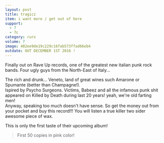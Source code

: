 ```yaml
---
layout: post
title: tragicz
item: i want more / get out of here
support:
  - 7
  - 7c
category: rurx
volume: 7
image: 402ee9de19c229c16fab573ffad66eb4
outdate: OUT DECEMBER 1ST 2016 !
---
```


Finally out on Rave Up records, one of the greatest new italian punk rock bands. Four ugly guys from the North-East of Italy...

The rich and drunk... Veneto, land of great wines such Amarone or Spumante (better than Champagne!).  
Ispired by Psycho Surgeons. Victims, Babeez and all the infamous punk shit appeared on Killed by Death during last 20 years! yeah, we're old farting men!  
Anyway, speaking too much doesn't have sense. So get the money out from your pocket and buy this record!!! You will listen a true killer two sider awesome piece of wax.

This is only the first taste of their upcoming album!

> First 50 copies in <span class="pink">pink</span> color!
